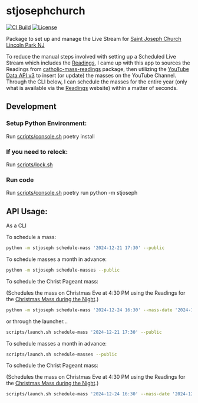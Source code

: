 # stjosephchurch

[![CI Build](https://github.com/rcolfin/stjosephchurch/actions/workflows/ci.yml/badge.svg)](https://github.com/stjosephchurch/python/actions/workflows/ci.yml)
[![License](https://img.shields.io/github/license/rcolfin/stjosephchurch.svg)](https://github.com/rcolfin/stjosephchurch/blob/main/LICENSE)

Package to set up and manage the Live Stream for [Saint Joseph Church Lincoln Park NJ](https://www.youtube.com/@saintjosephchurchlincolnpa905)

To reduce the manual steps involved with setting up a Scheduled Live Stream which includes the [Readings](https://bible.usccb.org/bible/readings/), I came up with this app to sources the Readings from [catholic-mass-readings](https://github.com/rcolfin/catholic-mass-readings) package, then utilizing the [YouTube Data API v3](https://developers.google.com/youtube/v3) to insert (or update) the masses on the YouTube Channel.  Through the CLI below, I can schedule the masses for the entire year (only what is available via the [Readings](https://bible.usccb.org/bible/readings/) website) within a matter of seconds.


## Development

### Setup Python Environment:

Run [scripts/console.sh](../scripts/console.sh) poetry install

### If you need to relock:

Run [scripts/lock.sh](../scripts/lock.sh)

### Run code

Run [scripts/console.sh](../scripts/console.sh) poetry run python -m stjoseph


## API Usage:

As a CLI

To schedule a mass:

```sh
python -m stjoseph schedule-mass '2024-12-21 17:30' --public
```

To schedule masses a month in advance:

```sh
python -m stjoseph schedule-masses --public
```

To schedule the Christ Pageant mass:

(Schedules the mass on Christmas Eve at 4:30 PM using the Readings for the [Christmas Mass during the Night](https://bible.usccb.org/bible/readings/122524-Night.cfm).)

```sh
python -m stjoseph schedule-mass '2024-12-24 16:30' --mass-date '2024-12-25' --public --type night
```

or through the launcher...

```sh
scripts/launch.sh schedule-mass '2024-12-21 17:30' --public
```

To schedule masses a month in advance:

```sh
scripts/launch.sh schedule-masses --public
```

To schedule the Christ Pageant mass:

(Schedules the mass on Christmas Eve at 4:30 PM using the Readings for the [Christmas Mass during the Night](https://bible.usccb.org/bible/readings/122524-Night.cfm).)

```sh
scripts/launch.sh schedule-mass '2024-12-24 16:30' --mass-date '2024-12-25' --public --type night
```
